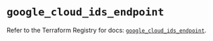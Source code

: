 # `google_cloud_ids_endpoint`

Refer to the Terraform Registry for docs: [`google_cloud_ids_endpoint`](https://registry.terraform.io/providers/hashicorp/google/5.26.0/docs/resources/cloud_ids_endpoint).
